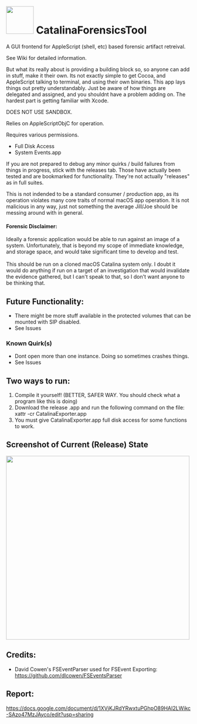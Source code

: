 # <img src="https://i.imgur.com/cGllffv.png" width="75" height="75" /> CatalinaForensicsTool 
A GUI frontend for AppleScript (shell, etc) based forensic artifact retreival. 

See Wiki for detailed information. 

But what its really about is providing a building block so, so anyone can add in stuff, make it their own. Its not exactly simple to get Cocoa, and AppleScript talking to terminal, and using their own binaries. This app lays things out pretty understandably. Just be aware of how things are delegated and assigned, and you shouldnt have a problem adding on. The hardest part is getting familiar with Xcode. 

DOES NOT USE SANDBOX. 

Relies on AppleScriptObjC for operation. 

Requires various permissions.
* Full Disk Access
* System Events.app

If you are not prepared to debug any minor quirks / build failures from things in progress, stick with the releases tab. Those have actually been tested and are bookmarked for functionality. They're not actually "releases" as in full suites. 

This is not indended to be a standard consumer / production app, as its operation violates many core traits of normal macOS app operation. It is not malicious in any way, just not something the average Jill/Joe should be messing around with in general. 

#### Forensic Disclaimer:
Ideally a forensic application would be able to run against an image of a system. Unfortunately, that is beyond my scope of immediate knowledge, and storage space, and would take significant time to develop and test. 
<br><br>
This should be run on a cloned macOS Catalina system only. I doubt it would do anything if run on a target of an investigation that would invalidate the evidence gathered, but I can't speak to that, so I don't want anyone to be thinking that. 

## Future Functionality:
* There might be more stuff available in the protected volumes that can be mounted with SIP disabled. 
* See Issues


### Known Quirk(s)
* Dont open more than one instance. Doing so sometimes crashes things.  
* See Issues


## Two ways to run:
1. Compile it yourself! (BETTER, SAFER WAY. You should check what a program like this is doing)
2. Download the release .app and run the following command on the file:
xattr -cr CatalinaExporter.app
3. You must give CatalinaExporter.app full disk access for some functions to work. 

## Screenshot of Current (Release) State
<img src="https://i.imgur.com/vWfg3XB.png" width="500" />


## Credits:
* David Cowen's FSEventParser used for FSEvent Exporting: https://github.com/dlcowen/FSEventsParser <br>

## Report:
https://docs.google.com/document/d/1XVjKJRdYRwxtuPGhpO89HAI2LWikc-SAzo47MzJAyco/edit?usp=sharing
